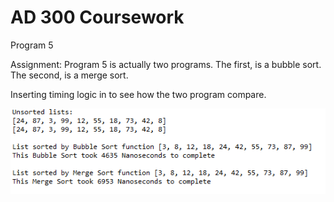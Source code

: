 # AD 300 Coursework
Program 5

Assignment:
Program 5 is actually two programs.
The first, is a bubble sort.
The second, is a merge sort.

Inserting timing logic in to see how the two program compare.

![Output](https://github.com/ZakBrinlee/Java-Algorithms/blob/master/Bubble_VS_Merge/Program5_time_output.PNG)
